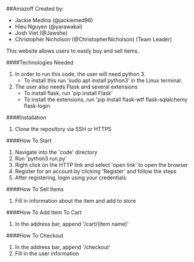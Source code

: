 ##Amazoff
Created by:
- Jackie Medina (@jackiemed96)
- Hieu Nguyen (@yarawakai)
- Josh Viet (@Jawshe)
- Christopher Nicholson (@ChristopherNicholson) (Team Leader)

This website allows users to easily buy and sell items.

####Technologies Needed
1. In order to run this code, the user will need python 3. 
    - To install this run 'sudo apt install python3' in the Linux terminal.
2. The user also needs Flask and several extensions
    - To install flask, run 'pip install Flask'
    - To install the extensions, run 'pip install flask-wtf flask-sqlalchemy flask-login

####Installation
1. Clone the repository via SSH or HTTPS

####How To Start
1. Navigate into the 'code' directory
2. Run 'python3 run.py'
3. Right click on the HTTP link and select 'open link' to open the browser
4. Register for an account by clicking 'Register' and follow the steps
5. After registering, login using your credentials

####How To Sell Items
1. Fill in information about the item and add to store

####How To Add Item To Cart
1. In the address bar, append '/cart/(item name)'

####How To Checkout
1. In the address bar, append '/checkout'
2. Fill in the user information

